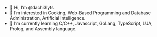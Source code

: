 - 👋 Hi, I’m @dachi3lyts
- 👀 I’m interested in Cooking, Web-Based Programming and Database Administration, Artificial Intelligence.
- 🌱 I’m currently learning C/C++, Javascript, GoLang, TypeScript, LUA, Prolog, and Assembly language.


<!---
dachi3lyts/dachi3lyts is a ✨ special ✨ repository because its `README.md` (this file) appears on your GitHub profile.
You can click the Preview link to take a look at your changes.
--->

